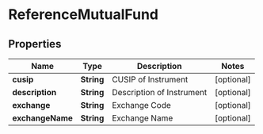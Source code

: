 # ReferenceMutualFund

## Properties
Name | Type | Description | Notes
------------ | ------------- | ------------- | -------------
**cusip** | **String** | CUSIP of Instrument |  [optional]
**description** | **String** | Description of Instrument |  [optional]
**exchange** | **String** | Exchange Code |  [optional]
**exchangeName** | **String** | Exchange Name |  [optional]
